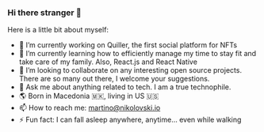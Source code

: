 ### Hi there stranger 👋

Here is a little bit about myself:

- 🔭 I’m currently working on Quiller, the first social platform for NFTs
- 🌱 I’m currently learning how to efficiently manage my time to stay fit and take care of my family. Also, React.js and React Native
- 👯 I’m looking to collaborate on any interesting open source projects. There are so many out there, I welcome your suggestions.
- 💬 Ask me about anything related to tech. I am a true technophile.
- 🌎 Born in Macedonia 🇲🇰, living in US 🇺🇸 
- 📫 How to reach me: <a href="mailto:martino@nikolovski.io" target="_blank">martino@nikolovski.io</a>
- ⚡ Fun fact: I can fall asleep anywhere, anytime... even while walking

<!--
**nikolovski/nikolovski** is a ✨ _special_ ✨ repository because its `README.md` (this file) appears on your GitHub profile.

Here are some ideas to get you started:

- 🔭 I’m currently working on ...
- 🌱 I’m currently learning ...
- 👯 I’m looking to collaborate on ...
- 🤔 I’m looking for help with ...
- 💬 Ask me about ...
- 📫 How to reach me: ...
- 😄 Pronouns: ...
- ⚡ Fun fact: ...
-->
